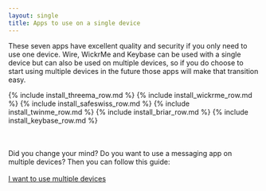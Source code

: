 ```yaml
---
layout: single
title: Apps to use on a single device
---
```

These seven apps have excellent quality and security if you only need to use one device.  Wire, WickrMe and Keybase can be used with a single device but can also be used on multiple devices, so if you do choose to start using multiple devices in the future those apps will make that transition easy.<br>
<table>
{% include install_threema_row.md %}
{% include install_wickrme_row.md %}
{% include install_safeswiss_row.md %}
{% include install_twinme_row.md %}
{% include install_briar_row.md %}
{% include install_keybase_row.md %}
</table>


<br>
Did you change your mind?  Do you want to use a messaging app on multiple devices?  Then you can follow this guide:<br>
<br>
<a href="guide_multiple_devices.html" {{ site.class_button_internal }}>I want to use multiple devices</a><br>

